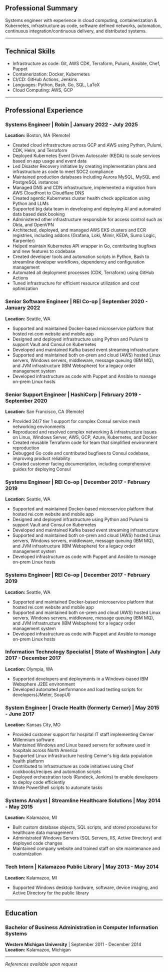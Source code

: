 ## Professional Summary

Systems engineer with experience in cloud computing, containerization & Kubernetes, infrastructure as code, software defined networks, automation, continuous integration/continuous delivery, and distributed systems.

---

## Technical Skills

- Infrastructure as code: Git, AWS CDK, Terraform, Pulumi, Ansible, Chef, Puppet
- Containerization: Docker, Kubernetes
- CI/CD: GitHub Actions, Jenkins
- Languages: Python, Bash, Go, SQL, LaTeX
- Cloud Computing: AWS, GCP

---

## Professional Experience

### Systems Engineer | Robin | January 2022 - July 2025
**Location:** Boston, MA (Remote)

- Created cloud infrastructure across GCP and AWS using Python, Pulumi, CDK, Helm, and Terraform
- Deployed Kubernetes Event Driven Autoscaler (KEDA) to scale services based on app usage and event data
- Led Disaster Recovery initiative by creating implementation plans and infrastructure as code to meet SOC2 compliance
- Maintained production databases including Aurora MySQL, MySQL and PostgreSQL instances
- Managed DNS and CDN infrastructure, implemented a migration from AWS Cloudfront to Cloudflare DNS
- Created agentic Kubernetes cluster health check application using Python and LLMs
- Supported big data team in developing and deploying AI and automated data based desk booking
- Administered other infrastructure responsible for access control such as Okta, and OpenVPN
- Architected, deployed, and managed AWS EKS clusters and ECR registries, including addons (Grafana, Loki, Mimir, KEDA, Sumo Logic, Karpenter)
- Helped maintain Kubernetes API wrapper in Go, contributing bugfixes and new features to codebase
- Created developer tools and automation scripts in Python, Bash to streamline developer workflows, dependency and configuration management
- Automated all deployment processes (CDK, Terraform) using GitHub Actions
- Tuned infrastructure for efficient resource utilization and cost optimization  


### Senior Software Engineer | REI Co-op |  September 2020 - January 2022
**Location:** Seattle, WA

- Supported and maintained Docker-based microservice platform that hosted rei.com website and mobile app
- Designed and deployed infrastructure using Python and Pulumi to support Vault and Consul on Kubernetes
- Developed and maintained Kafka based event streaming infrastructure
- Supported and maintained both on-prem and cloud (AWS) hosted Linux servers, Windows servers, middleware, message queuing (IBM MQ), and JVM infrastructure (IBM Websphere) for a legacy order management system
- Developed infrastructure as code with Puppet and Ansible to manage on-prem Linux hosts  


### Senior Support Engineer | HashiCorp | February 2019 - September 2020
**Location:** San Francisco, CA (Remote)

- Provided 24/7 tier 1 support for complex Consul service mesh networking environments
- Reproduced and resolved complex networking & infrastructure issues on Linux, Windows Server, AWS, GCP, Azure, Kubernetes, and Docker
- Created reusable Terraform code for team that simplified environment reproduction
- Debugged Go code and contributed bugfixes to Consul codebase, improving product reliability
- Created customer facing documentation, including comprehensive guides for deploying Consul  


### Systems Engineer | REI Co-op | December 2017 - February 2019
**Location:** Seattle, WA

- Supported and maintained Docker-based microservice platform that hosted rei.com website and mobile app
- Designed and deployed infrastructure using Python and Pulumi to support Vault and Consul on Kubernetes
- Developed and maintained Kafka based event streaming infrastructure
- Supported and maintained both on-prem and cloud (AWS) hosted Linux servers, Windows servers, middleware, message queuing (IBM MQ), and JVM infrastructure (IBM Websphere) for a legacy order management system
- Developed infrastructure as code with Puppet and Ansible to manage on-prem Linux hosts  


### Systems Engineer | REI Co-op | December 2017 - February 2019
**Location:** Seattle, WA

- Supported and maintained Docker-based microservice platform that hosted rei.com website and mobile app
- Supported and maintained both on-prem and cloud (AWS) hosted Linux servers, Windows servers, middleware, message queuing (IBM MQ), and JVM infrastructure (IBM Websphere) for a legacy order management system
- Developed infrastructure as code with Puppet and Ansible to manage on-prem Linux hosts  


### Information Technology Specialist | State of Washington | July 2017 - December 2017
**Location:** Olympia, WA

- Supported developers and deployments in a Windows-based IBM Websphere J2EE environment
- Developed automated performance and load testing scripts for developers(JMeter, SoapUI)  


### System Engineer | Oracle Health (formerly Cerner) | May 2015 - June 2017
**Location:** Kansas City, MO

- Provided customer support for hospital IT staff implementing Cerner Millennium software
- Maintained Windows and Linux based servers for software used in hospitals across North America
- Supported Linux infrastructure hosting Cerner's big data population health platform
- Contributed to infrastructure as code initiatives using Chef cookbooks/recipes and automation scripts
- Deployed orchestration tools (Rundeck, Jenkins) to enable developers to deploy code efficiently
- Wrote PowerShell scripts to automate tasks  


### Systems Analyst | Streamline Healthcare Solutions | May 2014 - May 2015
**Location:** Kalamazoo, MI

- Built custom database objects, SQL scripts, and stored procedures for healthcare data management
- Administrated Windows Servers (SQL Servers, IIS, Active Directory) and deployed code changes
- Maintained company website and trained staff on site maintenance and customization  


### Tech Intern | Kalamazoo Public Library | May 2013 - May 2014
**Location:** Kalamazoo, MI

- Supported Windows desktop hardware, software, device imaging, and Active Directory for the public library  


---

## Education

### Bachelor of Business Administration in Computer Information Systems
**Western Michigan University** | September 2011 - December 2014  
**Location:** Kalamazoo, Michigan

---

*References available upon request*
